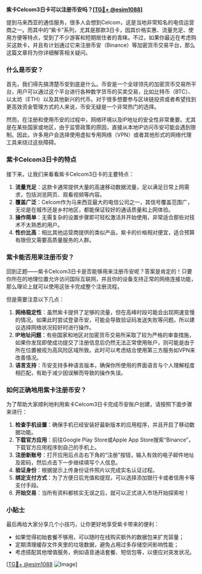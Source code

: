 **紫卡Celcom3日卡可以注册币安吗？[[TG💪+ @esim1088](https://t.me/s/esim1088)]**

提到马来西亚的通信服务，很多人会想到Celcom，这是当地非常知名的电信运营商之一。而其中的“紫卡”系列，尤其是那款3日卡，因其价格实惠、流量充足、使用方便等特点，受到了不少游客和短期居住者的青睐。不过，如果你最近在考虑购买这款卡，并且有计划通过它来注册币安（Binance）等加密货币交易平台，那么这篇文章将为你详细解答相关疑问。

### 什么是币安？

首先，我们得先搞清楚币安到底是什么。币安是一个全球领先的加密货币交易所平台，用户可以通过这个平台进行各种数字货币的买卖交易，比如比特币（BTC）、以太坊（ETH）以及其他新兴的代币。对于很多想要参与区块链投资或者希望找到更高效资金管理方式的人来说，币安无疑是一个非常热门的选择。

然而，在注册和使用币安的过程中，网络环境以及IP地址的安全性非常重要。尤其是在某些国家或地区，由于监管政策的原因，直接从本地IP访问币安可能会遇到限制。因此，许多用户会选择使用虚拟专用网络（VPN）或者其他形式的网络代理工具来绕过这些障碍。

### 紫卡Celcom3日卡的特点

接下来，让我们来看看紫卡Celcom3日卡的主要特点：

1. **流量充足**：这款卡通常提供大量的高速移动数据流量，足以满足日常上网需求，包括浏览网页、观看视频等内容。
2. **覆盖广泛**：Celcom作为马来西亚最大的电信公司之一，其信号覆盖范围广，无论是在城市还是乡村地区，都能保证较好的通话质量和上网体验。
3. **操作简单**：无需复杂的设置步骤即可轻松激活并开始使用，非常适合那些对技术不太熟悉的用户。
4. **性价比高**：相比其他运营商提供的类似产品，紫卡的价格相对便宜，适合预算有限但又需要高质量服务的人群。

### 紫卡能否用来注册币安？

回到正题——紫卡Celcom3日卡是否能够用来注册币安呢？答案是肯定的！只要你所在的地理位置允许访问国际互联网，并且你的设备支持正常的网络连接功能，那么理论上就可以使用这张卡完成整个注册流程。

但是需要注意以下几点：

1. **网络稳定性**：虽然紫卡提供了足够的流量，但在高峰时段可能会出现网速变慢的情况。如果此时尝试登录币安，可能会导致验证码发送失败等问题。所以建议选择网络状况较好时进行操作。
2. **IP地址问题**：有些国家和地区对加密货币交易所采取了较为严格的审查措施，如果你发现即使成功提交了注册信息后仍然无法正常使用账户，则可能是由于所在位置被视为高风险区域所致。此时可以考虑结合使用第三方服务如VPN来改善情况。
3. **语言支持**：币安支持多种语言版本，确保你所使用的界面语言与个人理解程度相匹配，有助于减少因误解而导致的操作失误。

### 如何正确地用紫卡注册币安？

为了帮助大家顺利地利用紫卡Celcom3日卡完成币安账户创建，请按照下面步骤来进行：

1. **检查手机设置**：确保手机已经安装好最新版本的应用程序，并且开启了移动数据功能。
2. **下载官方应用**：前往Google Play Store或Apple App Store搜索“Binance”，下载官方应用程序到自己的手机上。
3. **注册新账号**：打开应用后点击右下角的“注册”按钮，输入有效的电子邮件地址及密码，然后点击下一步继续填写个人信息。
4. **验证身份**：根据提示上传身份证件照片以完成实名认证过程。
5. **绑定支付方式**：为了方便日后充值和提现，可以选择添加银行卡或者信用卡等支付手段。
6. **开始交易**：当所有资料都核实无误之后，就可以正式进入市场开始探索啦！

### 小贴士

最后再给大家分享几个小技巧，让你更好地享受紫卡带来的便利：

- 如果觉得初始套餐不够用，可以随时在线购买额外的数据包来扩充容量；
- 定期清理缓存文件夹里的垃圾数据，避免占用过多存储空间影响性能；
- 考虑搭配其他增值服务，例如语音通话套餐、短信包等，以便应对突发状况。

[[TG💪+ @esim1088](https://t.me/s/esim1088) ![Image](https://i.postimg.cc/4NQfJmqS/Snipaste-2025-05-13-00-14-12.png)]
